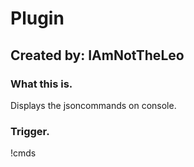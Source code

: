 # Plugin

## Created by: IAmNotTheLeo

### What this is.
Displays the jsoncommands on console.

### Trigger.
!cmds

